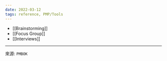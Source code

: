```yaml
---
date: 2022-03-12
tags: reference, PMP/Tools
---
```


- [[Brainstorming]]
- [[Focus Group]]
- [[Interviews]]

---
來源: `PMBOK`